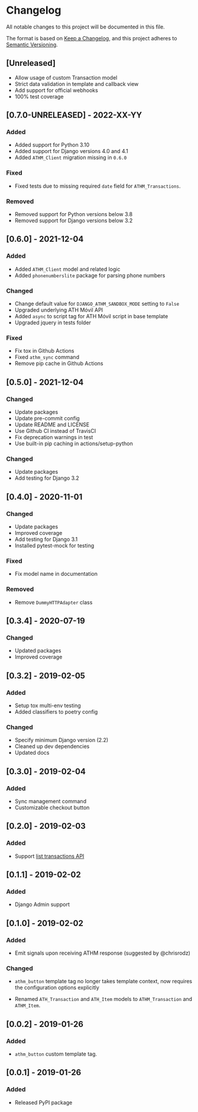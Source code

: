 # Changelog

All notable changes to this project will be documented in this file.

The format is based on [Keep a Changelog](https://keepachangelog.com/en/1.0.0/),
and this project adheres to [Semantic Versioning](https://semver.org/spec/v2.0.0.html).

## [Unreleased]

- Allow usage of custom Transaction model
- Strict data validation in template and callback view
- Add support for official webhooks
- 100% test coverage


## [0.7.0-UNRELEASED] - 2022-XX-YY

### Added
- Added support for Python 3.10
- Added support for Django versions 4.0 and 4.1
- Added `ATHM_Client` migration missing in `0.6.0`

### Fixed
- Fixed tests due to missing required `date` field for `ATHM_Transactions`.

### Removed
- Removed support for Python versions below 3.8
- Removed support for Django versions below 3.2


## [0.6.0] - 2021-12-04


### Added
- Added `ATHM_Client` model and related logic
- Added `phonenumberslite` package for parsing phone numbers
### Changed
- Change default value for `DJANGO_ATHM_SANDBOX_MODE` setting to `False`
- Upgraded underlying ATH Móvil API
- Added `async` to script tag for ATH Móvil script in base template
- Upgraded jquery in tests folder
### Fixed
- Fix tox in Github Actions
- Fixed `athm_sync` command
- Remove pip cache in Github Actions
## [0.5.0] - 2021-12-04

### Changed
- Update packages
- Update pre-commit config
- Update README and LICENSE
- Use Github CI instead of TravisCI
- Fix deprecation warnings in test
- Use built-in pip caching in actions/setup-python

### Changed

- Update packages
- Add testing for Django 3.2

## [0.4.0] - 2020-11-01

### Changed

- Update packages
- Improved coverage
- Add testing for Django 3.1
- Installed pytest-mock for testing

### Fixed

- Fix model name in documentation

### Removed
- Remove `DummyHTTPAdapter` class


## [0.3.4] - 2020-07-19

### Changed

- Updated packages
- Improved coverage

## [0.3.2] - 2019-02-05

### Added

- Setup tox multi-env testing
- Added classifiers to poetry config

### Changed

- Specify minimum Django version (2.2)
- Cleaned up dev dependencies
- Updated docs

## [0.3.0] - 2019-02-04

### Added

- Sync management command
- Customizable checkout button

## [0.2.0] - 2019-02-03

### Added
- Support [list transactions API](https://github.com/evertec/athmovil-javascript-api#transactions)

## [0.1.1] - 2019-02-02

### Added

- Django Admin support

## [0.1.0] - 2019-02-02

### Added

- Emit signals upon receiving ATHM response (suggested by @chrisrodz)

### Changed
- `athm_button` template tag no longer takes template context, now requires the configuration options explicitly

- Renamed `ATH_Transaction` and `ATH_Item` models to `ATHM_Transaction` and `ATHM_Item`.

## [0.0.2] - 2019-01-26

### Added

- `athm_button` custom template tag.

## [0.0.1] - 2019-01-26

### Added

- Released PyPI package
